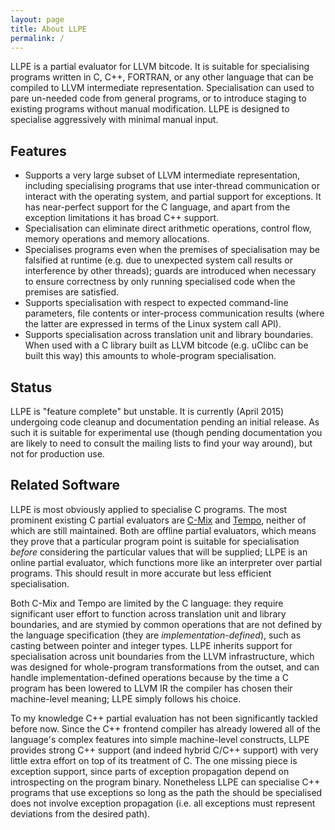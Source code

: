 ```yaml
---
layout: page
title: About LLPE
permalink: /
---
```


LLPE is a partial evaluator for LLVM bitcode. It is suitable for specialising programs written in C, C++, FORTRAN, or any other language that can be compiled to LLVM intermediate representation. Specialisation can used to pare un-needed code from general programs, or to introduce staging to existing programs without manual modification. LLPE is designed to specialise aggressively with minimal manual input.

Features
--------

* Supports a very large subset of LLVM intermediate representation, including specialising programs that use inter-thread communication or interact with the operating system, and partial support for exceptions. It has near-perfect support for the C language, and apart from the exception limitations it has broad C++ support.
* Specialisation can eliminate direct arithmetic operations, control flow, memory operations and memory allocations.
* Specialises programs even when the premises of specialisation may be falsified at runtime (e.g. due to unexpected system call results or interference by other threads); guards are introduced when necessary to ensure correctness by only running specialised code when the premises are satisfied.
* Supports specialisation with respect to expected command-line parameters, file contents or inter-process communication results (where the latter are expressed in terms of the Linux system call API).
* Supports specialisation across translation unit and library boundaries. When used with a C library built as LLVM bitcode (e.g. uClibc can be built this way) this amounts to whole-program specialisation.

Status
------

LLPE is "feature complete" but unstable. It is currently (April 2015) undergoing code cleanup and documentation pending an initial release. As such it is suitable for experimental use (though pending documentation you are likely to need to consult the mailing lists to find your way around), but not for production use.

Related Software
----------------

LLPE is most obviously applied to specialise C programs. The most prominent existing C partial evaluators are [C-Mix](http://www.diku.dk/OLD/forskning/topps/activities/PartialEvaluation.html) and [Tempo](http://phoenix.inria.fr/software/past-projects/tempo), neither of which are still maintained. Both are offline partial evaluators, which means they prove that a particular program point is suitable for specialisation *before* considering the particular values that will be supplied; LLPE is an online partial evaluator, which functions more like an interpreter over partial programs. This should result in more accurate but less efficient specialisation.

Both C-Mix and Tempo are limited by the C language: they require significant user effort to function across translation unit and library boundaries, and are stymied by common operations that are not defined by the language specification (they are *implementation-defined*), such as casting between pointer and integer types. LLPE inherits support for specialisation across unit boundaries from the LLVM infrastructure, which was designed for whole-program transformations from the outset, and can handle implementation-defined operations because by the time a C program has been lowered to LLVM IR the compiler has chosen their machine-level meaning; LLPE simply follows his choice.

To my knowledge C++ partial evaluation has not been significantly tackled before now. Since the C++ frontend compiler has already lowered all of the language's complex features into simple machine-level constructs, LLPE provides strong C++ support (and indeed hybrid C/C++ support) with very little extra effort on top of its treatment of C. The one missing piece is exception support, since parts of exception propagation depend on introspecting on the program binary. Nonetheless LLPE can specialise C++ programs that use exceptions so long as the path the should be specialised does not involve exception propagation (i.e. all exceptions must represent deviations from the desired path).

